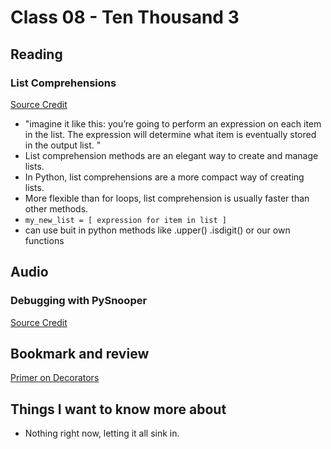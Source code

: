 # Class 08 - Ten Thousand 3

## Reading

### List Comprehensions
[Source Credit](https://www.pythonforbeginners.com/basics/list-comprehensions-in-python)
- "imagine it like this: you’re going to perform an expression on each item in the list. The expression will determine what item is eventually stored in the output list. "
- List comprehension methods are an elegant way to create and manage lists. 
- In Python, list comprehensions are a more compact way of creating lists. 
- More flexible than for loops, list comprehension is usually faster than other methods.
- `my_new_list = [ expression for item in list ]`
- can use buit in python methods like .upper() .isdigit() or our own functions 


## Audio

### Debugging with PySnooper
[Source Credit](https://www.pythonpodcast.com/pysnooper-python-debugging-episode-241/)

## Bookmark and review
[Primer on Decorators](https://realpython.com/primer-on-python-decorators/)

## Things I want to know more about
- Nothing right now, letting it all sink in. 